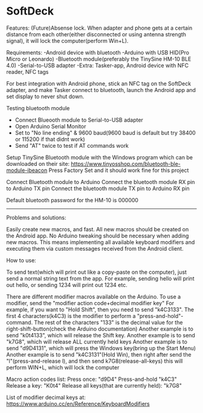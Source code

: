 # SoftDeck

Features:
(Future)Absense lock. When adapter and phone gets at a certain distance from each other(either disconnected or using antenna strength signal), it will lock the computer(perform Win+L).


Requirements:
-Android device with bluetooth
-Arduino with USB HID(Pro Micro or Leonardo)
-Bluetooth module(preferably the TinySine HM-10 BLE 4.0)
-Serial-to-USB adapter
-Extra: Tasker-app, Android device with NFC reader, NFC tags

For best integration with Android phone, stick an NFC tag on the SoftDeck adapter,
 and make Tasker connect to bluetooth, launch the Android app and set display to never shut down.


Testing bluetooth module
- Connect Blueooth module to Serial-to-USB adapter
- Open Arduino Serial Monitor
- Set to "No line ending" & 9600 baud(9600 baud is default but try 38400 or 115200 if that didnt work)
- Send "AT" twice to test if AT commands work
  
Setup TinySine Bluetooth module with the Windows program which can be downloaded on their site: https://www.tinyosshop.com/bluetooth-ble-module-ibeacon
Press Factory Set and it should work fine for this project
  
Connect Bluetooth module to Arduino
Connect the bluetooth module RX pin to Arduino TX pin
Connect the bluetooth module TX pin to Arduino RX pin

Default bluetooth password for the HM-10 is 000000



  -----------------------
  Problems and solutions:

  Easily create new macros, and fast.
  All new macros should be created on the Android app.
  No Arduino tweaking should be necessary when adding new macros.
  This means implementing all available keyboard modifiers and executing them via custom messages
  received from the Android client.


How to use:

To send text(which will print out like a copy-paste on the computer), just send a normal string text from the app.
For example, sending hello will print out hello, or sending 1234 will print out 1234 etc.

There are different modifier macros available on the Arduino. 
To use a modifier, send the "modifier action code+decimal modifier key"
For example, if you want to "Hold Shift", then you need to send "k4C3133". The first 4 characters(k4C3) is the modifier to perform a "press-and-hold"-command.
The rest of the characters "133" is the decimal value for the right-shift-button(check the Arduino documentation)
Another example is to send "k0t4133", which will release the Shift key.
Another example is to send "k7G8", which will release ALL currently held keys
Another example is to send "d9D4131", which will press the Windows key(bring up the Start Menu)
Another example is to send "k4C3131"(Hold Win), then right after send the "l"(press-and-release l), and then send k7G8(release-all-keys) this will perform WIN+L, which will lock the computer

Macro action codes list:
Press once: "d9D4"
Press-and-hold "k4C3"
Release a key: "K0t4"
Release all keys(that are currently held): "k7G8"

List of modifier decimal keys at: 
https://www.arduino.cc/en/Reference/KeyboardModifiers


 